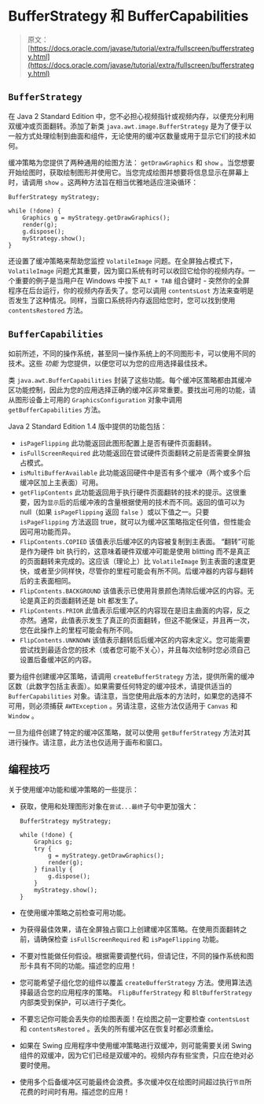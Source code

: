 # BufferStrategy 和 BufferCapabilities

> 原文： [https://docs.oracle.com/javase/tutorial/extra/fullscreen/bufferstrategy.html](https://docs.oracle.com/javase/tutorial/extra/fullscreen/bufferstrategy.html)

## `BufferStrategy`

在 Java 2 Standard Edition 中，您不必担心视频指针或视频内存，以便充分利用双缓冲或页面翻转。添加了新类 `java.awt.image.BufferStrategy` 是为了便于以一般方式处理绘制到曲面和组件，无论使用的缓冲区数量或用于显示它们的技术如何。

缓冲策略为您提供了两种通用的绘图方法： `getDrawGraphics` 和 `show` 。当您想要开始绘图时，获取绘制图形并使用它。当您完成绘图并想要将信息显示在屏幕上时，请调用 `show` 。这两种方法旨在相当优雅地适应渲染循环：

```
BufferStrategy myStrategy;

while (!done) {
    Graphics g = myStrategy.getDrawGraphics();
    render(g);
    g.dispose();
    myStrategy.show();
}

```

还设置了缓冲策略来帮助您监控 `VolatileImage` 问题。在全屏独占模式下， `VolatileImage` 问题尤其重要，因为窗口系统有时可以收回它给你的视频内存。一个重要的例子是当用户在 Windows 中按下 `ALT + TAB` 组合键时 - 突然你的全屏程序在后台运行，你的视频内存丢失了。您可以调用 `contentsLost` 方法来查明是否发生了这种情况。同样，当窗口系统将内存返回给您时，您可以找到使用 `contentsRestored` 方法。

## `BufferCapabilities`

如前所述，不同的操作系统，甚至同一操作系统上的不同图形卡，可以使用不同的技术。这些 _功能_ 为您提供，以便您可以为您的应用选择最佳技术。

类 `java.awt.BufferCapabilities` 封装了这些功能。每个缓冲区策略都由其缓冲区功能控制，因此为您的应用选择正确的缓冲区非常重要。要找出可用的功能，请从图形设备上可用的 `GraphicsConfiguration` 对象中调用 `getBufferCapabilities` 方法。

Java 2 Standard Edition 1.4 版中提供的功能包括：

*   `isPageFlipping`
    此功能返回此图形配置上是否有硬件页面翻转。
*   `isFullScreenRequired`
    此功能返回在尝试硬件页面翻转之前是否需要全屏独占模式。
*   `isMultiBufferAvailable`
    此功能返回硬件中是否有多个缓冲（两个或多个后缓冲区加上主表面）可用。
*   `getFlipContents`
    此功能返回用于执行硬件页面翻转的技术的提示。这很重要，因为`显示`后的后缓冲液的含量根据使用的技术而不同。返回的值可以为 null（如果 `isPageFlipping` 返回 `false` ）或以下值之一。只要 `isPageFlipping` 方法返回 true，就可以为缓冲区策略指定任何值，但性能会因可用功能而异。
*   `FlipContents.COPIED`
    该值表示后缓冲区的内容被复制到主表面。 “翻转”可能是作为硬件 blt 执行的，这意味着硬件双缓冲可能是使用 blitting 而不是真正的页面翻转来完成的。这应该（理论上）比 `VolatileImage` 到主表面的速度更快，或者至少同样快，尽管你的里程可能会有所不同。后缓冲器的内容与翻转后的主表面相同。
*   `FlipContents.BACKGROUND`
    该值表示已使用背景颜色清除后缓冲区的内容。无论是真正的页面翻转还是 blt 都发生了。
*   `FlipContents.PRIOR`
    此值表示后缓冲区的内容现在是旧主曲面的内容，反之亦然。通常，此值表示发生了真正的页面翻转，但这不能保证，并且再一次，您在此操作上的里程可能会有所不同。
*   `FlipContents.UNKNOWN`
    该值表示翻转后后缓冲区的内容未定义。您可能需要尝试找到最适合您的技术（或者您可能不关心），并且每次绘制时您必须自己设置后备缓冲区的内容。

要为组件创建缓冲区策略，请调用 `createBufferStrategy` 方法，提供所需的缓冲区数（此数字包括主表面）。如果需要任何特定的缓冲技术，请提供适当的 `BufferCapabilities` 对象。请注意，当您使用此版本的方法时，如果您的选择不可用，则必须捕获 `AWTException` 。另请注意，这些方法仅适用于 `Canvas` 和 `Window` 。

一旦为组件创建了特定的缓冲区策略，就可以使用 `getBufferStrategy` 方法对其进行操作。请注意，此方法也仅适用于画布和窗口。

## 编程技巧

关于使用缓冲功能和缓冲策略的一些提示：

*   获取，使用和处理图形对象在`尝试...最终`子句中更加强大：

    ```
    BufferStrategy myStrategy;

    while (!done) {
        Graphics g;
        try {
            g = myStrategy.getDrawGraphics();
            render(g);
        } finally {
            g.dispose();
        }
        myStrategy.show();
    }

    ```

*   在使用缓冲策略之前检查可用功能。
*   为获得最佳效果，请在全屏独占窗口上创建缓冲区策略。在使用页面翻转之前，请确保检查 `isFullScreenRequired` 和 `isPageFlipping` 功能。
*   不要对性能做任何假设。根据需要调整代码，但请记住，不同的操作系统和图形卡具有不同的功能。描述您的应用！
*   您可能希望子组化您的组件以覆盖 `createBufferStrategy` 方法。使用算法选择最适合您的应用程序的策略。 `FlipBufferStrategy` 和 `BltBufferStrategy` 内部类受到保护，可以进行子类化。
*   不要忘记你可能会丢失你的绘图表面！在绘图之前一定要检查 `contentsLost` 和 `contentsRestored` 。丢失的所有缓冲区在恢复时都必须重绘。
*   如果在 Swing 应用程序中使用缓冲策略进行双缓冲，则可能需要关闭 Swing 组件的双缓冲，因为它们已经是双缓冲的。视频内存有些宝贵，只应在绝对必要时使用。
*   使用多个后备缓冲区可能最终会浪费。多次缓冲仅在绘图时间超过执行`节目`所花费的时间时有用。描述您的应用！